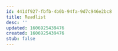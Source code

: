 ```yaml
---
id: 441df927-fbfb-4b0b-94fa-9d7c946e2bc8
title: Readlist
desc: ''
updated: 1606925439476
created: 1606925439476
stub: false
---
```


